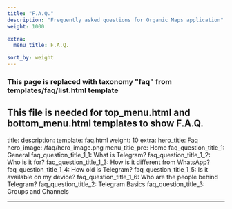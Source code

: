 ```yaml
---
title: "F.A.Q."
description: "Frequently asked questions for Organic Maps application"
weight: 1000

extra:
  menu_title: F.A.Q.

sort_by: weight
---
```


### This page is replaced with taxonomy "faq" from templates/faq/list.html template
This file is needed for top_menu.html and bottom_menu.html templates to show F.A.Q.
---
title: 
description: 
template: faq.html
weight: 10
extra:
  hero_title: Faq
  hero_image: /faq/hero_image.png
  menu_title_pre: Home
  faq_question_title_1: General
  faq_question_title_1_1: What is Telegram?
  faq_question_title_1_2: Who is it for?
  faq_question_title_1_3: How is it different from WhatsApp?
  faq_question_title_1_4: How old is Telegram?
  faq_question_title_1_5: Is it available on my device?
  faq_question_title_1_6: Who are the people behind Telegram?
  faq_question_title_2: Telegram Basics
  faq_question_title_3: Groups and Channels

---